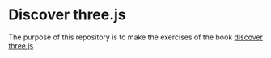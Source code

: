 # Discover three.js
The purpose of this repository is to make the exercises of the book [discover three js](https://discoverthreejs.com/book)
